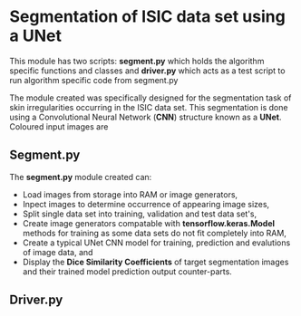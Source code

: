 # Segmentation of ISIC data set using a UNet
This module has two scripts: **segment.py** which holds the 
algorithm specific functions and classes and **driver.py** 
which acts as a test script to run algorithm specific code 
from segment.py

The module created was specifically designed for the segmentation 
task of skin irregularities occurring in the ISIC data set. 
This segmentation is done using a Convolutional Neural Network 
(**CNN**) structure known as a **UNet**. Coloured input images are  

## Segment.py
The **segment.py** module created can: 
* Load images from storage into RAM or image generators,
* Inpect images to determine occurrence of appearing 
image sizes,
* Split single data set into training, validation and 
test data set's,
* Create image generators compatable with 
**tensorflow.keras.Model** methods for training as some 
data sets do not fit completely into RAM,
* Create a typical UNet CNN model for training, prediction
 and evalutions of image data, and
* Display the **Dice Similarity Coefficients** of target
 segmentation images and their trained model prediction 
 output counter-parts. 
 
## Driver.py